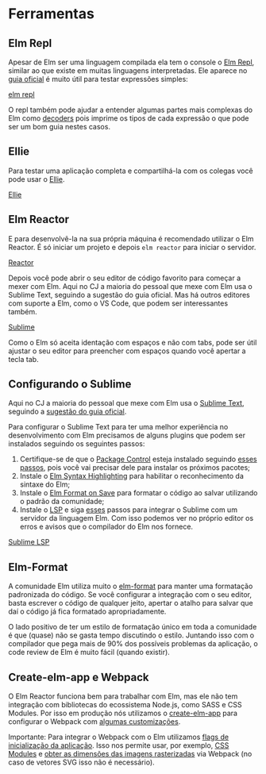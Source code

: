 # Ferramentas

## Elm Repl
Apesar de Elm ser uma linguagem compilada ela tem o console o [Elm Repl](https://elm-lang.org/news/repl), similar ao que existe em muitas linguagens interpretadas. Ele aparece no [guia oficial](https://guide.elm-lang.org/core_language.html) é muito útil para testar expressões simples:

[elm repl](images/repl.png)

O repl também pode ajudar a entender algumas partes mais complexas do Elm como [decoders](https://medium.com/@jxxcarlson/elm-types-and-json-decoders-cracking-the-code-e2be61f8afcd) pois imprime os tipos de cada expressão o que pode ser um bom guia nestes casos.

## Ellie
Para testar uma aplicação completa e compartilhá-la com os colegas você pode usar o [Ellie](https://ellie-app.com/).

[Ellie](images/ellie.png)

## Elm Reactor
E para desenvolvê-la na sua própria máquina é recomendado utilizar o Elm Reactor. É só iniciar um projeto e depois  `elm reactor` para iniciar o servidor. 

[Reactor](images/reactor.png)

Depois você pode abrir o seu editor de código favorito para começar a mexer com Elm. Aqui no CJ a maioria do pessoal que mexe com Elm usa o Sublime Text, seguindo a sugestão do guia oficial. Mas há outros editores com suporte a Elm, como o VS Code, que podem ser interessantes também.

[Sublime](images/sublime1.png)

Como o Elm só aceita identação com espaços e não com tabs, pode ser útil ajustar o seu editor para preencher com espaços quando você apertar a tecla tab.


## Configurando o Sublime
Aqui no CJ a maioria do pessoal que mexe com Elm usa o [Sublime Text](https://www.sublimetext.com/), seguindo a [sugestão do guia oficial](https://guide.elm-lang.org/install/editor.html).

Para configurar o Sublime Text para ter uma melhor experiência no desenvolvimento com Elm precisamos de alguns plugins que podem ser instalados seguindo os seguintes passos:

1. Certifique-se de que o [Package Control](https://packagecontrol.io/) esteja instalado seguindo [esses passos](https://packagecontrol.io/installation), pois você vai precisar dele para instalar os próximos pacotes;
2. Instale o [Elm Syntax Highlighting](https://packagecontrol.io/packages/Elm%20Syntax%20Highlighting) para habilitar o reconhecimento da sintaxe do Elm;
3. Instale o [Elm Format on Save](https://packagecontrol.io/packages/Elm%20Format%20on%20Save) para formatar o código ao salvar utilizando o padrão da comunidade;
4. Instale o [LSP](https://packagecontrol.io/packages/LSP) e siga [esses](https://lsp.readthedocs.io/en/latest/#elm) passos para integrar o Sublime com um servidor da linguagem Elm. Com isso podemos ver no próprio editor os erros e avisos que o compilador do Elm nos fornece.

[Sublime LSP](images/subl-lsp.png)

## Elm-Format

A comunidade Elm utiliza muito o [elm-format](https://github.com/avh4/elm-format) para manter uma formatação padronizada do código. Se você configurar a integração com o seu editor, basta escrever o código de qualquer jeito, apertar o atalho para salvar que daí o código já fica formatado apropriadamente.

O lado positivo de ter um estilo de formatação único em toda a comunidade é que (quase) não se gasta tempo discutindo o estilo. Juntando isso com o compilador que pega mais de 90% dos possíveis problemas da aplicação, o code review de Elm é muito fácil (quando existir).


## Create-elm-app e Webpack

O Elm Reactor funciona bem para trabalhar com Elm, mas ele não tem integração com bibliotecas do ecossistema Node.js, como SASS e CSS Modules. Por isso em produção nós utilizamos o [create-elm-app](https://github.com/halfzebra/create-elm-app) para configurar o Webpack com [algumas customizações](https://github.com/CalculoJuridico/calculojuridico-web-checkout/blob/master/elmapp.config.js).

Importante: Para integrar o Webpack com o Elm utilizamos [flags de inicialização da aplicação](https://github.com/CalculoJuridico/calculojuridico-web-checkout/blob/bb1e70f9ce0b3b5c83608bafd9ca46c215b0003f/src/index.js#L17). Isso nos permite usar, por exemplo, [CSS Modules](https://github.com/CalculoJuridico/calculojuridico-web-checkout/blob/bb1e70f9ce0b3b5c83608bafd9ca46c215b0003f/src/scripts/assets/styles.js) e [obter as dimensões das imagens rasterizadas](https://github.com/CalculoJuridico/calculojuridico-web-checkout/blob/bb1e70f9ce0b3b5c83608bafd9ca46c215b0003f/src/scripts/assets/images.js) via Webpack (no caso de vetores SVG isso não é necessário).
